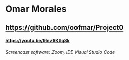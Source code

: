 # Omar Morales

## https://github.com/oofmar/Project0

#### https://youtu.be/9lnv6KtIq8k

###### Screencast software: Zoom, IDE Visual Studio Code
